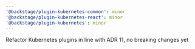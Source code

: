 ```yaml
---
'@backstage/plugin-kubernetes-common': minor
'@backstage/plugin-kubernetes-react': minor
'@backstage/plugin-kubernetes': minor
---
```


Refactor Kubernetes plugins in line with ADR 11, no breaking changes yet
